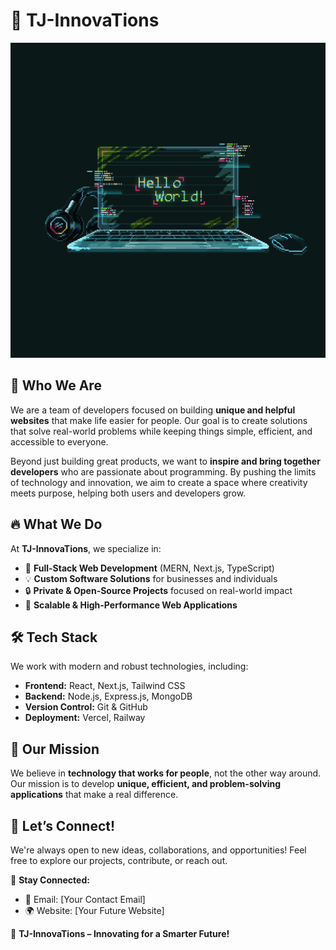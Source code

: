 # 🚀 TJ-InnovaTions  

![MasterHead](hello-world.gif)

## 🌟 Who We Are  

We are a team of developers focused on building **unique and helpful websites** that make life easier for people. Our goal is to create solutions that solve real-world problems while keeping things simple, efficient, and accessible to everyone.  

Beyond just building great products, we want to **inspire and bring together developers** who are passionate about programming. By pushing the limits of technology and innovation, we aim to create a space where creativity meets purpose, helping both users and developers grow.  

## 🔥 What We Do  

At **TJ-InnovaTions**, we specialize in:  
- 🚀 **Full-Stack Web Development** (MERN, Next.js, TypeScript)  
- 💡 **Custom Software Solutions** for businesses and individuals  
- 🔒 **Private & Open-Source Projects** focused on real-world impact  
- 🎯 **Scalable & High-Performance Web Applications**  

## 🛠 Tech Stack  

We work with modern and robust technologies, including:  
- **Frontend:** React, Next.js, Tailwind CSS  
- **Backend:** Node.js, Express.js, MongoDB  
- **Version Control:** Git & GitHub  
- **Deployment:** Vercel, Railway

## 🚀 Our Mission  

We believe in **technology that works for people**, not the other way around. Our mission is to develop **unique, efficient, and problem-solving applications** that make a real difference.  

## 🤝 Let’s Connect!  

We're always open to new ideas, collaborations, and opportunities! Feel free to explore our projects, contribute, or reach out.  

🔗 **Stay Connected:**  
- 📧 Email: [Your Contact Email]  
- 🌍 Website: [Your Future Website]  

🚀 **TJ-InnovaTions – Innovating for a Smarter Future!**
